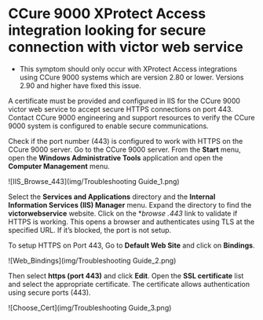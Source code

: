 # CCure 9000 XProtect Access integration looking for secure connection with victor web service

+ This symptom should only occur with XProtect Access integrations using CCure 9000 systems which are version 2.80 or lower. Versions 2.90 and higher have fixed this issue.

A certificate must be provided and configured in IIS for the CCure 9000 victor web service to accept secure HTTPS connections on port 443. Contact CCure 9000 engineering and support resources to verify the CCure 9000 system is configured to enable secure communications.

Check if the port number (443) is configured to work with HTTPS on the CCure 9000 server. Go to the CCure 9000 server. From the **Start** menu, open the **Windows Administrative Tools** application and open the **Computer Management** menu.

![IIS_Browse_443](img/Troubleshooting Guide_1.png)

Select the **Services and Applications** directory and the **Internal Information Services (IIS) Manager** menu. Expand the directory to find the **victorwebservice** website. Click on the **browse *.443** link to validate if HTTPS is working. This opens a browser and authenticates using TLS at the specified URL. If it’s blocked, the port is not setup.

To setup HTTPS on Port 443, Go to **Default Web Site** and click on **Bindings**.

![Web_Bindings](img/Troubleshooting Guide_2.png)

Then select **https (port 443)** and click **Edit**. Open the **SSL certificate** list and select the appropriate certificate.  The certificate allows authentication using secure ports (443).

![Choose_Cert](img/Troubleshooting Guide_3.png)